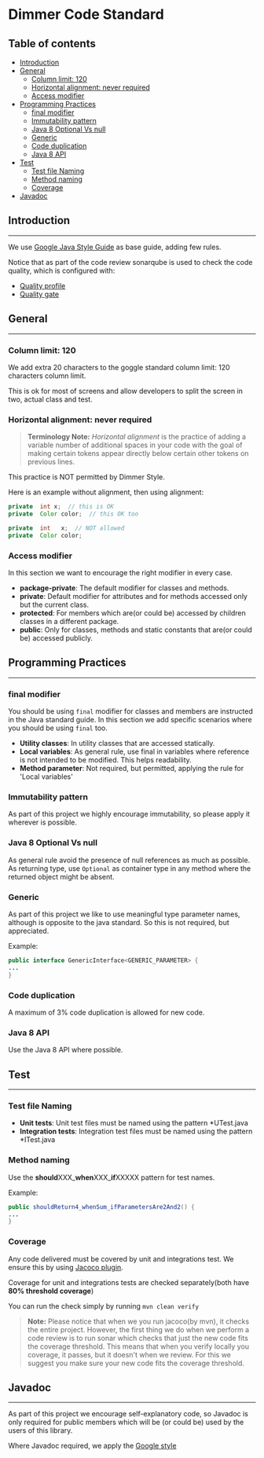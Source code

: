
# Dimmer Code Standard

## Table of contents

* [Introduction](#introduction)
* [General](#general)
   * [Column limit: 120](#column-limit-120)
   * [Horizontal alignment: never required](#horizontal-alignment-never-required)
   * [Access modifier](#access-modifier)
 * [Programming Practices](#programming-practices)
   * [final modifier](#final-modifier)
   * [Immutability pattern](#immutability-pattern)
   * [Java 8 Optional Vs null](#java-8-optional-vs-null)
   * [Generic](#generic)
   * [Code duplication](#code-duplication)
   * [Java 8 API](#java-8-api)
* [Test](#test)
   * [Test file Naming](#test-file-naming)
   * [Method naming](#method-naming)
   * [Coverage](#coverage)
* [Javadoc](#javadoc)


## Introduction
--------------------------------------------------------------------------------------------------------------------------------

We use [Google Java Style Guide][google-style-url] as base guide, adding few rules.

Notice that as part of the code review sonarqube is used to check  the code quality, which is configured with:
* [Quality profile](https://sonarcloud.io/organizations/cloudyrock/quality_profiles/show?language=java&name=Dimmer+Quality++Profile)
* [Quality gate](https://sonarcloud.io/organizations/cloudyrock/quality_gates/show/1437)


## General
--------------------------------------------------------------------------------------------------------------------------------

### Column limit: 120

We add extra 20 characters to the goggle standard column limit: 120 characters column limit.

This is ok for most of screens and allow developers to split the screen in two, actual class and test.

### Horizontal alignment: never required

> **Terminology Note:** _Horizontal alignment_ is the practice of adding a variable number of additional spaces in your code with the goal of making certain tokens appear directly below certain other tokens on previous lines.

This practice is NOT permitted by Dimmer Style.

Here is an example without alignment, then using alignment:

```java
private  int x;  // this is OK
private  Color color;  // this OK too

private  int   x;  // NOT allowed
private  Color color;
```


### Access modifier
In this section we want to encourage the right modifier in every case.

* __package-private__: The default modifier for classes and methods.
* __private__: Default modifier for attributes and for methods accessed only but the current class.
* __protected__: For members which are(or could be) accessed by children classes in a different package.
* __public__: Only for classes, methods and static constants that are(or could be) accessed publicly.


## Programming Practices
--------------------------------------------------------------------------------------------------------------------------------------------------

### final modifier

You should be using `final` modifier for classes and members are instructed in the Java standard guide. In  this section we add specific scenarios where
you should be using `final` too.

* __Utility classes__: In utility classes that are accessed statically.
* __Local variables__: As general rule, use final in variables where reference is not intended to be modified. This helps readability.
* __Method parameter__: Not required, but permitted, applying the rule for 'Local variables'

### Immutability pattern

As part of this project we highly encourage immutability, so please apply it wherever is possible.

### Java 8 Optional Vs null

As general rule avoid the presence of null references as much as possible. As returning type, use `Optional` as container type in any method where the returned object might be absent.

### Generic

As part of this project we like to use meaningful type parameter names, although is opposite to the java standard. So this is not required, but appreciated.

Example:

```java
public interface GenericInterface<GENERIC_PARAMETER> {
...
}
```

### Code duplication

A maximum of 3% code duplication is allowed for new code.

### Java 8 API

Use the Java 8 API where possible.


## Test
--------------------------------------------------------------------------------------------------------------------------------------------------

### Test file Naming

* __Unit tests__: Unit test files must be named using the pattern *UTest.java
* __Integration tests__: Integration test files must be named using the pattern *ITest.java

### Method naming

Use the **should**XXX_**when**XXX_**if**XXXXX pattern for test names.

Example:
```java
public shouldReturn4_whenSum_ifParametersAre2And2() {
...
}

```

### Coverage

Any code delivered must be covered by unit and integrations test. We ensure this by using [Jacoco plugin](https://www.eclemma.org/jacoco/).

Coverage for unit and integrations tests are checked separately(both have __80% threshold coverage__)

You can run the check simply by running `mvn clean verify`

> **Note:** Please notice that when we you run jacoco(by mvn), it checks the entire project. However, the first thing we do when we perform a code review
is to run sonar which checks that just the new code fits the coverage threshold. This means that when you verify locally you coverage, it passes, but it
doesn't when we review. For this we suggest you make sure your new code fits the coverage threshold.


## Javadoc
----------------------------------------------------------------------------------------------------------------------

As part of this project we encourage self-explanatory code, so Javadoc is only required for public members which will be (or could be) used by the users of this library.

Where Javadoc required, we apply the [Google style](http://google.github.io/styleguide/javaguide.html#s7-javadoc)





[google-style-url]:http://google.github.io/styleguide/javaguide.html